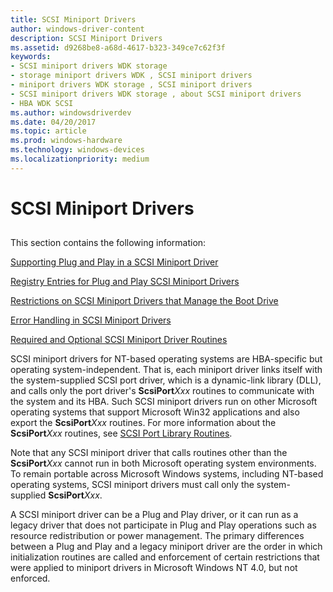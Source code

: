 ```yaml
---
title: SCSI Miniport Drivers
author: windows-driver-content
description: SCSI Miniport Drivers
ms.assetid: d9268be8-a68d-4617-b323-349ce7c62f3f
keywords:
- SCSI miniport drivers WDK storage
- storage miniport drivers WDK , SCSI miniport drivers
- miniport drivers WDK storage , SCSI miniport drivers
- SCSI miniport drivers WDK storage , about SCSI miniport drivers
- HBA WDK SCSI
ms.author: windowsdriverdev
ms.date: 04/20/2017
ms.topic: article
ms.prod: windows-hardware
ms.technology: windows-devices
ms.localizationpriority: medium
---
```


# SCSI Miniport Drivers


## <span id="ddk_scsi_miniport_drivers_kg"></span><span id="DDK_SCSI_MINIPORT_DRIVERS_KG"></span>


This section contains the following information:

[Supporting Plug and Play in a SCSI Miniport Driver](supporting-plug-and-play-in-a-scsi-miniport-driver.md)

[Registry Entries for Plug and Play SCSI Miniport Drivers](registry-entries-for-plug-and-play-scsi-miniport-drivers.md)

[Restrictions on SCSI Miniport Drivers that Manage the Boot Drive](restrictions-on-scsi-miniport-drivers-that-manage-the-boot-drive.md)

[Error Handling in SCSI Miniport Drivers](error-handling-in-scsi-miniport-drivers.md)

[Required and Optional SCSI Miniport Driver Routines](required-and-optional-scsi-miniport-driver-routines.md)

SCSI miniport drivers for NT-based operating systems are HBA-specific but operating system-independent. That is, each miniport driver links itself with the system-supplied SCSI port driver, which is a dynamic-link library (DLL), and calls only the port driver's **ScsiPort***Xxx* routines to communicate with the system and its HBA. Such SCSI miniport drivers run on other Microsoft operating systems that support Microsoft Win32 applications and also export the **ScsiPort***Xxx* routines. For more information about the **ScsiPort***Xxx* routines, see [SCSI Port Library Routines](https://msdn.microsoft.com/library/windows/hardware/ff565375).

Note that any SCSI miniport driver that calls routines other than the **ScsiPort***Xxx* cannot run in both Microsoft operating system environments. To remain portable across Microsoft Windows systems, including NT-based operating systems, SCSI miniport drivers must call only the system-supplied **ScsiPort***Xxx*.

A SCSI miniport driver can be a Plug and Play driver, or it can run as a legacy driver that does not participate in Plug and Play operations such as resource redistribution or power management. The primary differences between a Plug and Play and a legacy miniport driver are the order in which initialization routines are called and enforcement of certain restrictions that were applied to miniport drivers in Microsoft Windows NT 4.0, but not enforced.

 

 




